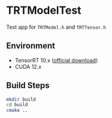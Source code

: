 # TRTModelTest

Test app for `TRTModel.h` and `TRTTensor.h`

## Environment

- TensorRT 10.x ([official download](https://developer.nvidia.com/tensorrt/download))
- CUDA 12.x

## Build Steps

```bash
mkdir build
cd build
cmake ..
```

